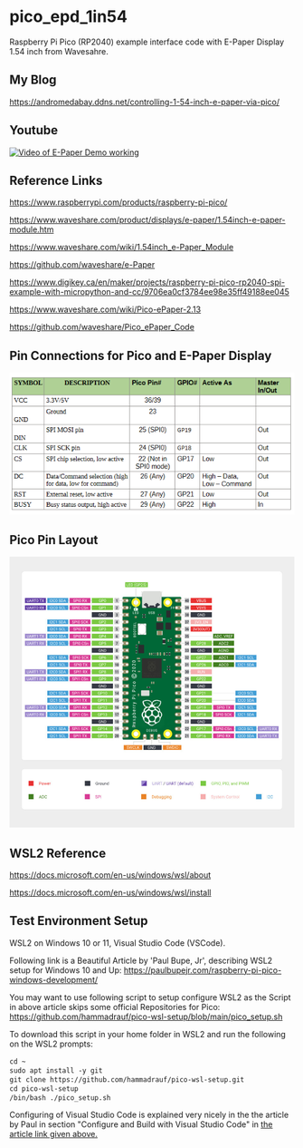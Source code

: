 # pico_epd_1in54
Raspberry Pi Pico (RP2040) example interface code with E-Paper Display 1.54 inch from Wavesahre.

## My Blog
https://andromedabay.ddns.net/controlling-1-54-inch-e-paper-via-pico/

## Youtube
[![Video of E-Paper Demo working](https://img.youtube.com/vi/lqd6cS6Fkh8/0.jpg)](https://www.youtube.com/watch?v=lqd6cS6Fkh8)

## Reference Links
https://www.raspberrypi.com/products/raspberry-pi-pico/

https://www.waveshare.com/product/displays/e-paper/1.54inch-e-paper-module.htm

https://www.waveshare.com/wiki/1.54inch_e-Paper_Module

https://github.com/waveshare/e-Paper

https://www.digikey.ca/en/maker/projects/raspberry-pi-pico-rp2040-spi-example-with-micropython-and-cc/9706ea0cf3784ee98e35ff49188ee045

https://www.waveshare.com/wiki/Pico-ePaper-2.13

https://github.com/waveshare/Pico_ePaper_Code

## Pin Connections for Pico and E-Paper Display
![Pin Connections](/PinConnections.png)

## Pico Pin Layout
![Pico Pin Layout](/raspberry-pi-pico-pinout.png)

## WSL2 Reference

https://docs.microsoft.com/en-us/windows/wsl/about

https://docs.microsoft.com/en-us/windows/wsl/install


## Test Environment Setup
WSL2 on Windows 10 or 11, Visual Studio Code (VSCode).

Following link is a Beautiful Article by 'Paul Bupe, Jr',  describing WSL2 setup for Windows 10 and Up:
https://paulbupejr.com/raspberry-pi-pico-windows-development/

You may want to use following script to setup configure WSL2 as the Script in above article skips some official Repositories for Pico:
https://github.com/hammadrauf/pico-wsl-setup/blob/main/pico_setup.sh

To download this script in your home folder in WSL2 and run the following on the WSL2 prompts:
```
cd ~
sudo apt install -y git
git clone https://github.com/hammadrauf/pico-wsl-setup.git
cd pico-wsl-setup
/bin/bash ./pico_setup.sh
```

Configuring of Visual Studio Code is explained very nicely in the the article by Paul in section "Configure and Build with Visual Studio Code" in [the article link given above.](https://paulbupejr.com/raspberry-pi-pico-windows-development/ "Link to article")


